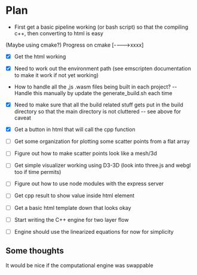 # Plan

- First get a basic pipeline working (or bash script) so that
  the compiling c++, then converting to html is easy

(Maybe using cmake?)
Progress on cmake [---->xxxx]

- [x] Get the html working

- [x] Need to work out the environment path (see emscripten documentation to make it work if not yet working)

- How to handle all the ,js .wasm files being built in each project?
  -- Handle this manually by update the generate_build.sh each time

- [x] Need to make sure that all the build related stuff gets put in the build directory so that the main directory is not cluttered
      -- see above for caveat

- [x] Get a button in html that will call the cpp function

- [ ] Get some organization for plotting some scatter points from a flat array

- [ ] Figure out how to make scatter points look like a mesh/3d

- [ ] Get simple visualizer working using D3-3D (look into three.js and webgl too if time permits)

- [ ] Figure out how to use node modules with the express server

- [ ] Get cpp result to show value inside html element

- [ ] Get a basic html template down that looks okay

- [ ] Start writing the C++ engine for two layer flow

- [ ] Engine should use the linearized equations for now for simplicity

## Some thoughts

It would be nice if the computational engine was swappable
